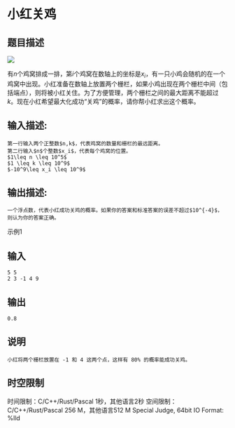 # 小红关鸡

## 题目描述

![](https://uploadfiles.nowcoder.com/images/20240228/0_1709109485538/52F89EEBB162FD27A55EE74654CED070)  


有$n$个鸡窝排成一排，第$i$个鸡窝在数轴上的坐标是$x_i$，有一只小鸡会随机的在一个鸡窝中出现。小红准备在数轴上放置两个栅栏，如果小鸡出现在两个栅栏中间（包括端点），则将被小红关住。为了方便管理，两个栅栏之间的最大距离不能超过$k$。现在小红希望最大化成功“关鸡”的概率，请你帮小红求出这个概率。 

## 输入描述:
    
    
    第一行输入两个正整数$n,k$，代表鸡窝的数量和栅栏的最远距离。  
    第二行输入$n$个整数$x_i$，代表每个鸡窝的位置。  
    $1\leq n \leq 10^5$  
    $1 \leq k \leq 10^9$  
    $-10^9\leq x_i \leq 10^9$

## 输出描述:
    
    
    一个浮点数，代表小红成功关鸡的概率。如果你的答案和标准答案的误差不超过$10^{-4}$，则认为你的答案正确。

示例1 

## 输入
    
    
    5 5
    2 3 -1 4 9

## 输出
    
    
    0.8

## 说明
    
    
    小红将两个栅栏放置在 -1 和 4 这两个点，这样有 80% 的概率能成功关鸡。


## 时空限制

时间限制：C/C++/Rust/Pascal 1秒，其他语言2秒
空间限制：C/C++/Rust/Pascal 256 M，其他语言512 M
Special Judge, 64bit IO Format: %lld